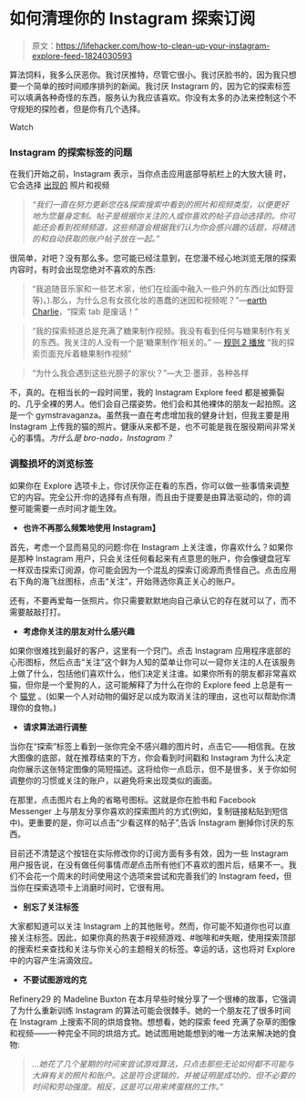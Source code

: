 # 如何清理你的 Instagram 探索订阅

> 原文：<https://lifehacker.com/how-to-clean-up-your-instagram-explore-feed-1824030593>

算法饲料，我多么厌恶你。我讨厌推特，尽管它很小。我讨厌脸书的，因为我只想要一个简单的按时间顺序排列的新闻。我讨厌 Instagram 的，因为它的探索标签可以填满各种奇怪的东西，服务认为我应该喜欢。你没有太多的办法来控制这个不守规矩的探险者，但是你有几个选择。

Watch

### Instagram 的探索标签的问题

在我们开始之前，Instagram 表示，当你点击应用底部导航栏上的大放大镜
时，它会选择 [出现的](https://help.instagram.com/487224561296752) 照片和视频

> *“我们一直在努力更新您在&探索搜索中看到的照片和视频类型，以便更好地为您量身定制。帖子是根据你关注的人或你喜欢的帖子自动选择的。你可能还会看到视频频道，这些频道会根据我们认为你会感兴趣的话题，将精选的和自动获取的账户帖子放在一起。”*

很简单，对吧？没有那么多。您可能已经注意到，在您漫不经心地浏览无限的探索内容时，有时会出现您绝对不喜欢的东西:

> “我追随音乐家和一些艺术家，他们在绘画中融入一些户外的东西(比如野营等)。).那么，为什么总有女孩化妆的愚蠢的迷因和视频呢？”—[earth Charlie](https://www.reddit.com/r/Instagram/comments/74kuap/explore_tab_is_nonsense/)，“探索 tab 是废话！”

> “我的探索频道总是充满了糖果制作视频。我没有看到任何与糖果制作有关的东西。我关注的人没有一个是‘糖果制作’相关的。” — [规则 2 播放](https://www.reddit.com/r/Instagram/comments/81b2ji/my_explore_page_is_infested_with_candy_making/) “我的探索页面充斥着糖果制作视频”

> “为什么我会遇到这些光膀子的家伙？”—大卫·墨菲，各种各样

不，真的。在相当长的一段时间里，我的 Instagram Explore feed 都是被撕裂的、几乎全裸的男人。他们会自己摆姿势。他们会和其他裸体的朋友一起拍照。这是一个 gymstravaganza。虽然我一直在考虑增加我的健身计划，但我主要是用 Instagram 上传我的猫的照片。健康从来都不是，也不可能是我在服役期间非常关心的事情。*为什么是 bro-nado，Instagram？*

### 调整损坏的浏览标签

如果你在 Explore 选项卡上，你讨厌你正在看的东西，你可以做一些事情来调整它的内容。完全公开:你的选择有点有限，而且由于提要是由算法驱动的，你的调整可能需要一点时间才能生效。

*   **也许不再那么频繁地使用 Instagram】**

首先，考虑一个显而易见的问题:你在 Instagram 上关注谁，你喜欢什么？如果你是那种 Instagram 用户，只会关注任何看起来有点意思的账户，你会像键盘冠军一样双击探索订阅源，你可能会因为一个混乱的探索订阅源而责怪自己。点击应用右下角的海飞丝图标，点击“关注”，开始筛选你真正关心的账户。

还有，不要再爱每一张照片。你只需要默默地向自己承认它的存在就可以了，而不需要敲敲打打。

*   **考虑你关注的朋友对什么感兴趣**

如果你很难找到最好的客户，这里有一个窍门。点击 Instagram 应用程序底部的心形图标，然后点击“关注”这个鲜为人知的菜单让你可以一窥你关注的人在该服务上做了什么，包括他们喜欢什么，他们决定关注谁。如果你所有的朋友都非常喜欢猫，但你是一个爱狗的人，这可能解释了为什么在你的 Explore feed 上总是有一个 [猫党](https://www.youtube.com/watch?v=aV41wQpTNSI) 。(如果一个人对动物的偏好足以成为取消关注的理由，这也可以帮助你清理你的食物。)

*   **请求算法进行调整**

当你在“探索”标签上看到一张你完全不感兴趣的图片时，点击它——相信我。在放大图像的底部，就在推荐结束的下方，你会看到时间戳和 Instagram 为什么决定向你展示这张特定图像的简短描述。这将给你一点启示，但不是很多，关于你如何调整你的习惯或关注的账户，以避免将来出现类似的画面。

在那里，点击图片右上角的省略号图标。这就是你在脸书和 Facebook Messenger 上与朋友分享你喜欢的探索图片的方式(例如，复制链接粘贴到短信中)。更重要的是，你可以点击“少看这样的帖子”,告诉 Instagram 删掉你讨厌的东西。

目前还不清楚这个按钮在实际修改你的订阅方面有多有效，因为一些 Instagram 用户报告说，在没有做任何事情*而是*点击所有他们不喜欢的图片后，结果不一。我们不会花一个周末的时间使用这个选项来尝试和完善我们的 Instagram feed，但当你在探索选项卡上消磨时间时，它很有用。

*   **别忘了关注标签**

大家都知道可以关注 Instagram 上的其他账号。然而，你可能不知道你也可以直接关注标签。因此，如果你真的热衷于#视频游戏、#咖啡和#失眠，使用探索顶部的搜索栏来查找和关注与你关心的主题相关的标签。幸运的话，这也将对 Explore 中的内容产生涓滴效应。

*   **不要试图游戏的克**

Refinery29 的 Madeline Buxton 在本月早些时候分享了一个很棒的故事，它强调了为什么重新训练 Instagram 的算法可能会很棘手。她的一个朋友花了很多时间在 Instagram 上搜索不同的烘焙食物。想想看，她的探索 feed 充满了杂草的图像和视频——一种完全不同的烘焙方式。她试图用她能想到的唯一方法来解决她的食物:

> *...她花了几个星期的时间来尝试游戏算法，只点击那些无论如何都不可能与大麻有关的照片和账户。这是符合逻辑的，并被证明是成功的，但不必要的时间和劳动强度。相反，这是可以用来烤蛋糕的工作。”*